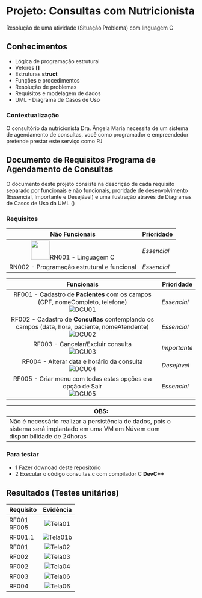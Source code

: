 # Projeto: Consultas com Nutricionista

Resolução de uma atividade (Situação Problema) com linguagem C

## Conhecimentos
- Lógica de programação estrutural
- Vetores **[]**
- Estruturas **struct**
- Funções e procedimentos
- Resolução de problemas
- Requisitos e modelagem de dados
- UML - Diagrama de Casos de Uso

### Contextualização
O consultório da nutricionista Dra. Ângela Maria necessita de um sistema de agendamento de consultas, você como programador e empreendedor pretende prestar este serviço como PJ

## Documento de Requisitos Programa de Agendamento de Consultas
O documento deste projeto consiste na descrição de cada requisito separado por funcionais e não funcionais, proridade de desenvolvimento (Essencial, Importante e Desejável) e uma ilustração através de Diagramas de Casos de Uso da UML ()
### Requisitos
|Não Funcionais|Prioridade|
|:-:|-|
|[<img src="https://images.sftcdn.net/images/t_app-icon-m/p/4095d654-96d0-11e6-87f8-00163ed833e7/1965154745/bloodshed-dev-c-icon.jpg" style="width:50px">](https://www.bloodshed.net/)RN001 - Linguagem C|_Essencial_|
|RN002 - Programação estrutural e funcional|_Essencial_|

|Funcionais|Prioridade|
|:-:|-|
|RF001 - Cadastro de **Pacientes** com os campos (CPF, nomeCompleto, telefone)<br>![DCU01](./dcu01.png)|_Essencial_|
|RF002 - Cadastro de **Consultas** contemplando os campos (data, hora, paciente, nomeAtendente)<br>![DCU02](./dcu02.png)|_Essencial_|
|RF003 - Cancelar/Excluir consulta<br>![DCU03](./dcu03.png)|_Importante_|
|RF004 - Alterar data e horário da consulta<br>![DCU04](./dcu04.png)|_Desejável_|
|RF005 - Criar menu com todas estas opções e a opção de Sair<br>![DCU05](./dcu05.png)|_Essencial_|

|OBS:|
|-|
|Não é necessário realizar a persistência de dados, pois o sistema será implantado em uma VM em Núvem com disponibilidade de 24horas|

### Para testar
- 1 Fazer downoad deste repositório
- 2 Executar o código consultas.c com compilador C **DevC++**

## Resultados (Testes unitários)
|Requisito|Evidência|
|-|:-:|
|RF001<br>RF005|![Tela01](./tela01.png)|
|RF001.1|![Tela01b](./tela01b.png)|
|RF001|![Tela02](./tela02.png)|
|RF002|![Tela03](./tela03.png)|
|RF002|![Tela04](./tela04.png)|
|RF003|![Tela06](./tela05.png)|
|RF004|![Tela06](./tela06.png)|
